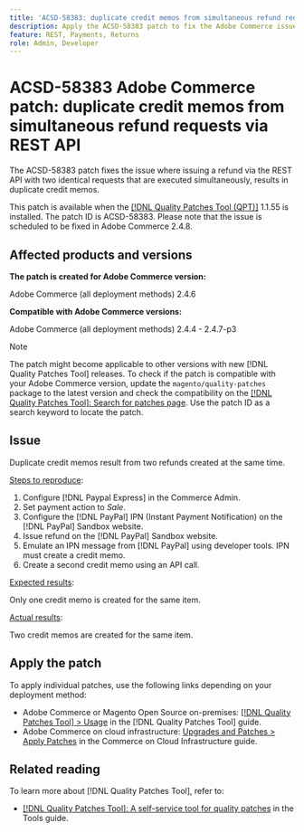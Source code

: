 ```yaml
---
title: 'ACSD-58383: duplicate credit memos from simultaneous refund requests via REST API'
description: Apply the ACSD-58383 patch to fix the Adobe Commerce issue where issuing a refund via the REST API with two identical requests that are executed simultaneously, creates duplicate credit memos.
feature: REST, Payments, Returns
role: Admin, Developer
---
```


# ACSD-58383 Adobe Commerce patch: duplicate credit memos from simultaneous refund requests via REST API 

The ACSD-58383 patch fixes the issue where issuing a refund via the REST API with two identical requests that are executed simultaneously, results in duplicate credit memos.

 This patch is available when the [[!DNL Quality Patches Tool (QPT)]](/help/tools/quality-patches-tool/quality-patches-tool-to-self-serve-quality-patches.md) 1.1.55 is installed. The patch ID is ACSD-58383. Please note that the issue is scheduled to be fixed in Adobe Commerce 2.4.8. 

## Affected products and versions

**The patch is created for Adobe Commerce version:**

Adobe Commerce (all deployment methods) 2.4.6

**Compatible with Adobe Commerce versions:**

Adobe Commerce (all deployment methods) 2.4.4 - 2.4.7-p3


>[!NOTE]
>
>The patch might become applicable to other versions with new [!DNL Quality Patches Tool] releases. To check if the patch is compatible with your Adobe Commerce version, update the `magento/quality-patches` package to the latest version and check the compatibility on the [[!DNL Quality Patches Tool]: Search for patches page](https://experienceleague.adobe.com/tools/commerce-quality-patches/index.html). Use the patch ID as a search keyword to locate the patch.

## Issue

Duplicate credit memos result from two refunds created at the same time. 

<u>Steps to reproduce</u>:

1. Configure [!DNL Paypal Express] in the Commerce Admin.
1. Set payment action to *Sale*.
1. Configure the [!DNL PayPal] IPN (Instant Payment Notification) on the [!DNL PayPal] Sandbox website.
1. Issue refund on the [!DNL PayPal] Sandbox website.
1. Emulate an IPN message from [!DNL PayPal]  using developer tools. IPN must create a credit memo.
1. Create a second credit memo using an API call.

<u>Expected results</u>:

Only one credit memo is created for the same item.


<u>Actual results</u>:

Two credit memos are created for the same item.

## Apply the patch

To apply individual patches, use the following links depending on your deployment method:

* Adobe Commerce or Magento Open Source on-premises: [[!DNL Quality Patches Tool] > Usage](/help/tools/quality-patches-tool/usage.md) in the [!DNL Quality Patches Tool] guide.
* Adobe Commerce on cloud infrastructure: [Upgrades and Patches > Apply Patches](https://experienceleague.adobe.com/docs/commerce-cloud-service/user-guide/develop/upgrade/apply-patches.html) in the Commerce on Cloud Infrastructure guide.


## Related reading

To learn more about [!DNL Quality Patches Tool], refer to:

* [[!DNL Quality Patches Tool]: A self-service tool for quality patches](/help/tools/quality-patches-tool/quality-patches-tool-to-self-serve-quality-patches.md) in the Tools guide.
